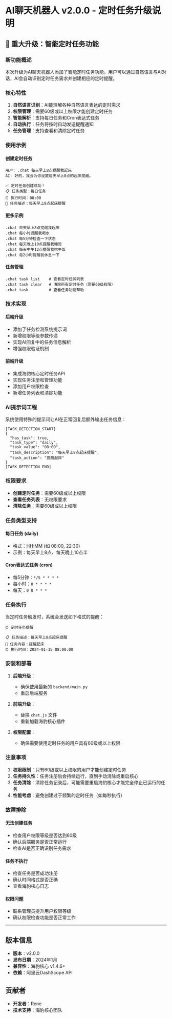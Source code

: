 # AI聊天机器人 v2.0.0 - 定时任务升级说明

## 🎉 重大升级：智能定时任务功能

### 新功能概述

本次升级为AI聊天机器人添加了智能定时任务功能，用户可以通过自然语言与AI对话，AI会自动识别定时任务需求并创建相应的定时提醒。

### 核心特性

1. **自然语言识别**：AI能理解各种自然语言表达的定时需求
2. **权限管理**：需要60级或以上权限才能创建定时任务
3. **智能解析**：支持每日任务和Cron表达式任务
4. **自动执行**：任务将按时自动发送提醒通知
5. **任务管理**：支持查看和清除定时任务

### 使用示例

#### 创建定时任务
```
用户: .chat 每天早上8点提醒我起床
AI: 好的，我会为你设置每天早上8点的起床提醒。

✅ 定时任务创建成功！
📋 任务类型：每日任务
⏰ 执行时间：08:00
📝 任务描述：每天早上8点起床提醒
```

#### 更多示例
```
.chat 每天早上8点提醒我起床
.chat 每小时提醒我喝水
.chat 每5分钟检查一下状态
.chat 每天晚上10点提醒我睡觉
.chat 每天中午12点提醒我吃午饭
.chat 每2小时提醒我休息一下
```

#### 任务管理
```
.chat task list    # 查看定时任务列表
.chat task clear   # 清除所有定时任务（需要60级权限）
.chat task         # 查看任务功能帮助
```

### 技术实现

#### 后端升级
- 添加了任务检测系统提示词
- 新增权限等级参数传递
- 实现AI回复中的任务信息解析
- 增强权限验证机制

#### 前端升级
- 集成海豹核心定时任务API
- 实现任务注册和管理功能
- 添加用户权限检查
- 新增任务列表和清除功能

### AI提示词工程

系统使用特殊的提示词让AI在正常回复后额外输出任务信息：

```
[TASK_DETECTION_START]
{
  "has_task": true,
  "task_type": "daily",
  "task_value": "08:00",
  "task_description": "每天早上8点起床提醒",
  "task_action": "提醒起床"
}
[TASK_DETECTION_END]
```

### 权限要求

- **创建定时任务**：需要60级或以上权限
- **查看任务列表**：无权限要求
- **清除任务**：需要60级或以上权限

### 任务类型支持

#### 每日任务 (daily)
- 格式：HH:MM (如 08:00, 22:30)
- 示例：每天早上8点、每天晚上10点半

#### Cron表达式任务 (cron)
- 每5分钟：`*/5 * * * *`
- 每小时：`0 * * * *`
- 每天：`0 0 * * *`

### 任务执行

当定时任务触发时，系统会发送如下格式的提醒：

```
⏰ 定时任务提醒

📋 任务描述：每天早上8点起床提醒
🎯 任务内容：提醒起床
⏰ 执行时间：2024-01-15 08:00:00
```

### 安装和部署

1. **后端升级**：
   - 确保使用最新的 `backend/main.py`
   - 重启后端服务

2. **前端升级**：
   - 替换 `chat.js` 文件
   - 重新加载海豹核心插件

3. **权限配置**：
   - 确保需要使用定时任务的用户具有60级或以上权限

### 注意事项

1. **权限限制**：只有60级或以上权限的用户才能创建定时任务
2. **任务持久性**：任务注册后会持续运行，直到手动清除或重启核心
3. **任务清除**：清除任务记录后，可能需要重启海豹核心才能完全停止已运行的任务
4. **性能考虑**：避免创建过于频繁的定时任务（如每秒执行）

### 故障排除

#### 无法创建任务
- 检查用户权限等级是否达到60级
- 确认后端服务是否正常运行
- 检查AI是否正确识别任务需求

#### 任务不执行
- 检查任务是否成功注册
- 确认时间格式是否正确
- 查看海豹核心日志

#### 权限问题
- 联系管理员提升用户权限等级
- 确认权限检查功能是否正常工作

---

## 版本信息

- **版本**：v2.0.0
- **发布日期**：2024年1月
- **兼容性**：海豹核心 v1.4.6+
- **依赖**：阿里云DashScope API

## 贡献者

- **开发者**：Rene
- **技术支持**：海豹核心团队 